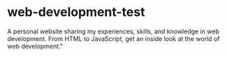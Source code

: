 # web-development-test
A personal website sharing my experiences, skills, and knowledge in web development. From HTML to JavaScript, get an inside look at the world of web development."
